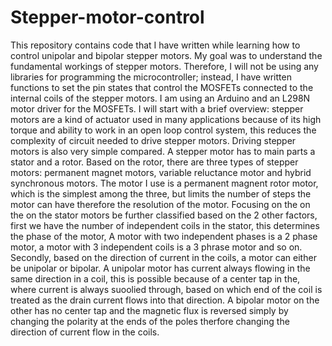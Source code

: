 # Stepper-motor-control
This repository contains code that I have written while learning how to control unipolar and bipolar stepper motors. My goal was to understand the fundamental workings of stepper motors. Therefore, I will not be using any libraries for programming the microcontroller; instead, I have written functions to set the pin states that control the MOSFETs connected to the internal coils of the stepper motors. I am using an Arduino and an L298N motor driver for the MOSFETs.
I will start with a brief overview: stepper motors are a kind of actuator used in many applications because of its high torque and ability to work in an open loop control system, this reduces the complexity of circuit needed to drive stepper motors. Driving stepper motors is also very simple compared. A stepper motor has to main parts a stator and a rotor. Based on the rotor, there are three types of stepper motors: permanent magnet motors, variable reluctance motor and hybrid synchronous motors. The motor I use is a permanent magnent rotor motor, which is the simplest among the three, but limits the number of steps the motor can have therefore the resolution of the motor. Focusing on the on the on the stator motors be further classified based on the 2 other factors, first we have the number of independent coils in the stator, this determines the phase of the motor, A motor with two independent phases is a 2 phase motor, a motor with 3 independent coils is a 3 phrase motor and so on. Secondly, based on the direction of current in the coils, a motor can either be unipolar or bipolar. A unipolar motor has current always flowing in the same direction in a coil, this is possible because of a center tap in the, where current is always suoolied through, based on which end of the coil is treated as the drain current flows into that direction. A bipolar motor on the other has no center tap and the magnetic flux is reversed simply by changing the polarity at the ends of the poles therfore changing the direction of current flow in the coils.
